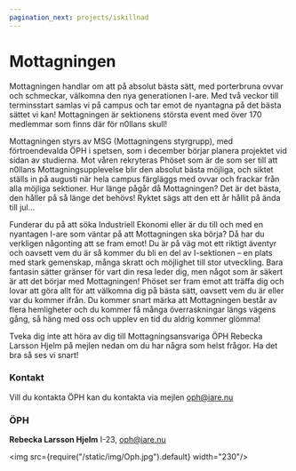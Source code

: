 ```yaml
---
pagination_next: projects/iskillnad
---
```

# Mottagningen

Mottagningen handlar om att på absolut bästa sätt, med porterbruna ovvar och schmeckar, välkomna den nya generationen I-are. Med två veckor till terminsstart samlas vi på campus och tar emot de nyantagna på det bästa sättet vi kan! Mottagningen är sektionens största event med över 170 medlemmar som finns där för n0llans skull!

Mottagningen styrs av MSG (Mottagningens styrgrupp), med förtroendevalda ÖPH i spetsen, som i december börjar planera projektet vid sidan av studierna. Mot våren rekryteras Phöset som är de som ser till att n0llans Mottagningsupplevelse blir den absolut bästa möjliga, och siktet ställs in på augusti när hela campus färgläggs med ovvar och frackar från alla möjliga sektioner. Hur länge pågår då Mottagningen? Det är det bästa, den håller på så länge det behövs! Ryktet sägs att den ett år hållit på ända till jul...

Funderar du på att söka Industriell Ekonomi eller är du till och med en nyantagen I-are som väntar på att Mottagningen ska börja? Då har du verkligen någonting att se fram emot! Du är på väg mot ett riktigt äventyr och oavsett vem du är så kommer du bli en del av I-sektionen – en plats med stark gemenskap, många skratt och möjlighet till stor utveckling. Bara fantasin sätter gränser för vart din resa leder dig, men något som är säkert är att det börjar med Mottagningen! Phöset ser fram emot att träffa dig och lovar att göra allt för att välkomna dig på bästa sätt, oavsett vem du är eller var du kommer ifrån. Du kommer snart märka att Mottagningen består av flera hemligheter och du kommer få många överraskningar längs vägens gång, så häng med oss och upplev en tid du aldrig kommer glömma!

Tveka dig inte att höra av dig till Mottagningsansvariga ÖPH Rebecka Larsson Hjelm på mejlen nedan om du har några som helst frågor. Ha det bra så ses vi snart!

### Kontakt

Vill du kontakta ÖPH kan du kontakta via mejlen oph@iare.nu

### ÖPH

__Rebecka Larsson Hjelm__ I-23, oph@iare.nu

<img src={require("/static/img/Oph.jpg").default} width="230"/>